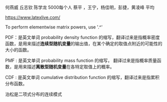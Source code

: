 


何燕威 丘志钦 陈学龙 5000每个人
蔡平 ，王宁，杨佳明，彭捷，黄凌峰  平均


https://www.latexlive.com/

To perform elementwise matrix powers, use '.^'


PDF：是英文单词 probability density function 的缩写，翻译过来是指概率密度函数，是用来描述**连续型随机变量**的输出值，在某个确定的取值点附近的可能性的大小的函数。

PMF : 是英文单词 probability mass function 的缩写， 翻译过来是指概率质量函数，是用来描述**离散型随机变量**在各特定取值上的概率。

CDF : 是英文单词 cumulative distribution function 的缩写，翻译过来是指累积分布函数。

泊松是二项式分布的连续模式